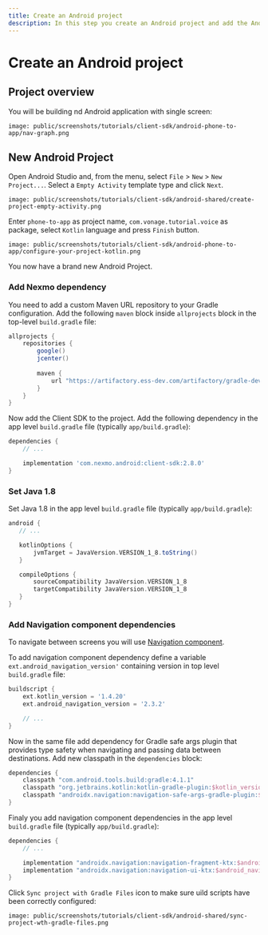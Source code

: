 ```yaml
---
title: Create an Android project
description: In this step you create an Android project and add the Android Client SDK library.
---
```


# Create an Android project

## Project overview

You will be building nd Android application with single screen:

```screenshot
image: public/screenshots/tutorials/client-sdk/android-phone-to-app/nav-graph.png
```

## New Android Project

Open Android Studio and, from the menu, select `File` > `New` > `New Project...`. Select a `Empty Activity` template type and click `Next`.

```screenshot
image: public/screenshots/tutorials/client-sdk/android-shared/create-project-empty-activity.png
```

Enter `phone-to-app` as project name, `com.vonage.tutorial.voice` as package, select `Kotlin` language and press `Finish` button.

```screenshot
image: public/screenshots/tutorials/client-sdk/android-phone-to-app/configure-your-project-kotlin.png
```

You now have a brand new Android Project.

### Add Nexmo dependency

You need to add a custom Maven URL repository to your Gradle configuration. Add the following `maven` block inside `allprojects` block in the top-level `build.gradle` file:

```groovy
allprojects {
    repositories {
        google()
        jcenter()
        
        maven {
            url "https://artifactory.ess-dev.com/artifactory/gradle-dev-local"
        }
    }
}
```

Now add the Client SDK to the project. Add the following dependency in the app level `build.gradle` file (typically `app/build.gradle`):

```groovy
dependencies {
    // ...

    implementation 'com.nexmo.android:client-sdk:2.8.0'
}
```

### Set Java 1.8

Set Java 1.8 in the app level `build.gradle` file (typically `app/build.gradle`):

 ```groovy
android {
    // ...

    kotlinOptions {
        jvmTarget = JavaVersion.VERSION_1_8.toString()
    }

    compileOptions {
        sourceCompatibility JavaVersion.VERSION_1_8
        targetCompatibility JavaVersion.VERSION_1_8
    }
}
```


### Add Navigation component dependencies

To navigate between screens you will use [Navigation component](https://developer.android.com/guide/navigation).

To add navigation component dependency define a variable `ext.android_navigation_version'` containing version in top level `build.gradle` file:

```groovy
buildscript {
    ext.kotlin_version = '1.4.20'
    ext.android_navigation_version = '2.3.2'

    // ...
}
```

Now in the same file add dependency for Gradle safe args plugin that provides type safety when navigating and passing data between destinations.
Add new classpath in the `dependencies` block:

```groovy
dependencies {
    classpath "com.android.tools.build:gradle:4.1.1"
    classpath "org.jetbrains.kotlin:kotlin-gradle-plugin:$kotlin_version"
    classpath "androidx.navigation:navigation-safe-args-gradle-plugin:$android_navigation_version"
}
```

Finaly you add navigation component dependencies in the app level `build.gradle` file (typically `app/build.gradle`):

```groovy
dependencies {
    // ...

    implementation "androidx.navigation:navigation-fragment-ktx:$android_navigation_version"
    implementation "androidx.navigation:navigation-ui-ktx:$android_navigation_version"
}
```

Click `Sync project with Gradle Files` icon to make sure uild scripts have been correctly configured:

```screenshot
image: public/screenshots/tutorials/client-sdk/android-shared/sync-project-wth-gradle-files.png
```